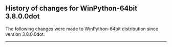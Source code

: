 ﻿## History of changes for WinPython-64bit 3.8.0.0dot

The following changes were made to WinPython-64bit distribution since version 3.8.0.0dot.

* * *
